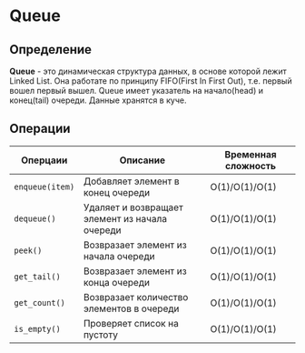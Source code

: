 # Queue

## Определение
**Queue** - это динамическая структура данных, в основе которой лежит Linked List. 
Она работате по принципу FIFO(First In First Out), т.е. первый вошел первый вышел. 
Queue имеет указатель на начало(head) и конец(tail) очереди. Данные хранятся в куче. 

## Операции
| Оперцаии               | Описание                                       | Временная сложность   |
|------------------------|------------------------------------------------|-----------------------|
| ```enqueue(item)```    | Добавляет элемент в конец очереди              | O(1)/O(1)/O(1)        |
| ```dequeue()```        | Удаляет и возвращает элемент из начала очереди | O(1)/O(1)/O(1)        |
| ```peek()```           | Возвразает элемент из начала очереди           | O(1)/O(1)/O(1)        |
| ```get_tail()```       | Возвразает элемент из конца очереди            | O(1)/O(1)/O(1)        |
| ```get_count()```      | Возвразает количество элементов в очереди      | O(1)/O(1)/O(1)        |
| ```is_empty()```       | Проверяет список на пустоту                    | O(1)/O(1)/O(1)        |
